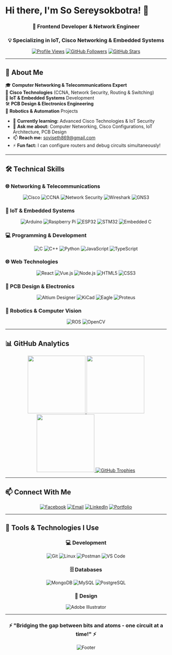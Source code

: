 # Hi there, I'm So Sereysokbotra! 👋

<div align="center">

### 🚀 **Frontend Developer & Network Engineer**  
### 💡 **Specializing in IoT, Cisco Networking & Embedded Systems**

[![Profile Views](https://komarev.com/ghpvc/?username=sosereysokbotra&label=Profile%20Views&color=0e75b6&style=flat)](https://github.com/sosereysokbotra)
[![GitHub Followers](https://img.shields.io/github/followers/sosereysokbotra?label=Followers&style=social)](https://github.com/sosereysokbotra)
[![GitHub Stars](https://img.shields.io/github/stars/sosereysokbotra?label=Stars&style=social)](https://github.com/sosereysokbotra)

</div>

---

## 🎯 **About Me**

🎓 **Computer Networking & Telecommunications Expert**  
🔌 **Cisco Technologies** (CCNA, Network Security, Routing & Switching)  
📡 **IoT & Embedded Systems** Development  
🛠️ **PCB Design & Electronics Engineering**  
🤖 **Robotics & Automation** Projects  

- 🌱 **Currently learning:** Advanced Cisco Technologies & IoT Security
- 💬 **Ask me about:** Computer Networking, Cisco Configurations, IoT Architecture, PCB Design
- 📫 **Reach me:** soviseth869@gmail.com
- ⚡ **Fun fact:** I can configure routers and debug circuits simultaneously!

---

## 🛠️ **Technical Skills**

### **🌐 Networking & Telecommunications**
<div align="center">

![Cisco](https://img.shields.io/badge/Cisco-1BA0D7?style=for-the-badge&logo=cisco&logoColor=white)
![CCNA](https://img.shields.io/badge/CCNA-1BA0D7?style=for-the-badge&logo=cisco&logoColor=white)
![Network Security](https://img.shields.io/badge/Network_Security-228B22?style=for-the-badge)
![Wireshark](https://img.shields.io/badge/Wireshark-1679A7?style=for-the-badge&logo=wireshark&logoColor=white)
![GNS3](https://img.shields.io/badge/GNS3-FF6B35?style=for-the-badge&logo=gns3&logoColor=white)

</div>

### **🔌 IoT & Embedded Systems**
<div align="center">

![Arduino](https://img.shields.io/badge/Arduino-00979D?style=for-the-badge&logo=arduino&logoColor=white)
![Raspberry Pi](https://img.shields.io/badge/Raspberry%20Pi-A22846?style=for-the-badge&logo=raspberrypi&logoColor=white)
![ESP32](https://img.shields.io/badge/ESP32-E7352C?style=for-the-badge&logo=espressif&logoColor=white)
![STM32](https://img.shields.io/badge/STM32-03234B?style=for-the-badge&logo=stmicroelectronics&logoColor=white)
![Embedded C](https://img.shields.io/badge/Embedded_C-00599C?style=for-the-badge&logo=c&logoColor=white)

</div>

### **💻 Programming & Development**
<div align="center">

![C](https://img.shields.io/badge/C-A8B9CC?style=for-the-badge&logo=c&logoColor=black)
![C++](https://img.shields.io/badge/C++-00599C?style=for-the-badge&logo=cplusplus&logoColor=white)
![Python](https://img.shields.io/badge/Python-3776AB?style=for-the-badge&logo=python&logoColor=white)
![JavaScript](https://img.shields.io/badge/JavaScript-F7DF1E?style=for-the-badge&logo=javascript&logoColor=black)
![TypeScript](https://img.shields.io/badge/TypeScript-007ACC?style=for-the-badge&logo=typescript&logoColor=white)

</div>

### **🌐 Web Technologies**
<div align="center">

![React](https://img.shields.io/badge/React-61DAFB?style=for-the-badge&logo=react&logoColor=black)
![Vue.js](https://img.shields.io/badge/Vue.js-4FC08D?style=for-the-badge&logo=vuedotjs&logoColor=white)
![Node.js](https://img.shields.io/badge/Node.js-339933?style=for-the-badge&logo=nodedotjs&logoColor=white)
![HTML5](https://img.shields.io/badge/HTML5-E34F26?style=for-the-badge&logo=html5&logoColor=white)
![CSS3](https://img.shields.io/badge/CSS3-1572B6?style=for-the-badge&logo=css3&logoColor=white)

</div>

### **🔧 PCB Design & Electronics**
<div align="center">

![Altium Designer](https://img.shields.io/badge/Altium_Designer-A5915F?style=for-the-badge&logo=altiumdesigner&logoColor=white)
![KiCad](https://img.shields.io/badge/KiCad-314CB0?style=for-the-badge&logo=kicad&logoColor=white)
![Eagle](https://img.shields.io/badge/Eagle-0696D7?style=for-the-badge&logo=autodesk&logoColor=white)
![Proteus](https://img.shields.io/badge/Proteus-00B0F0?style=for-the-badge)

</div>

### **🤖 Robotics & Computer Vision**
<div align="center">

![ROS](https://img.shields.io/badge/ROS-22314E?style=for-the-badge&logo=ros&logoColor=white)
![OpenCV](https://img.shields.io/badge/OpenCV-5C3EE8?style=for-the-badge&logo=opencv&logoColor=white)

</div>

---

## 📊 **GitHub Analytics**

<div align="center">

<!-- GitHub Stats Cards -->
<a href="https://github.com/sosereysokbotra">
  <img height="180em" src="https://github-readme-stats.vercel.app/api?username=sosereysokbotra&show_icons=true&theme=radical&include_all_commits=true&count_private=true"/>
  <img height="180em" src="https://github-readme-stats.vercel.app/api/top-langs/?username=sosereysokbotra&layout=compact&langs_count=8&theme=radical"/>
</a>

<!-- GitHub Streak Stats -->
<a href="https://github.com/sosereysokbotra">
  <img height="180em" src="https://github-readme-streak-stats.herokuapp.com/?user=sosereysokbotra&theme=radical"/>
</a>

<!-- GitHub Trophy -->
<a href="https://github.com/sosereysokbotra">
  <img src="https://github-profile-trophy.vercel.app/?username=sosereysokbotra&theme=radical&row=2&column=4" alt="GitHub Trophies" />
</a>

</div>

---

## 📫 **Connect With Me**

<div align="center">

[![Facebook](https://img.shields.io/badge/Facebook-1877F2?style=for-the-badge&logo=facebook&logoColor=white)](https://facebook.com/tom%20sparrow)
[![Email](https://img.shields.io/badge/Email-D14836?style=for-the-badge&logo=gmail&logoColor=white)](mailto:soviseth869@gmail.com)
[![LinkedIn](https://img.shields.io/badge/LinkedIn-0A66C2?style=for-the-badge&logo=linkedin&logoColor=white)](https://linkedin.com/in/your-profile)
[![Portfolio](https://img.shields.io/badge/Portfolio-000000?style=for-the-badge&logo=google-chrome&logoColor=white)](https://your-portfolio.com)

</div>

---

## 🎨 **Tools & Technologies I Use**

<div align="center">

### **💻 Development**
![Git](https://img.shields.io/badge/Git-F05032?style=flat-square&logo=git&logoColor=white)
![Linux](https://img.shields.io/badge/Linux-FCC624?style=flat-square&logo=linux&logoColor=black)
![Postman](https://img.shields.io/badge/Postman-FF6C37?style=flat-square&logo=postman&logoColor=white)
![VS Code](https://img.shields.io/badge/VS_Code-007ACC?style=flat-square&logo=visual-studio-code&logoColor=white)

### **🗄️ Databases**
![MongoDB](https://img.shields.io/badge/MongoDB-47A248?style=flat-square&logo=mongodb&logoColor=white)
![MySQL](https://img.shields.io/badge/MySQL-4479A1?style=flat-square&logo=mysql&logoColor=white)
![PostgreSQL](https://img.shields.io/badge/PostgreSQL-4169E1?style=flat-square&logo=postgresql&logoColor=white)

### **🎨 Design**
![Adobe Illustrator](https://img.shields.io/badge/Illustrator-FF9A00?style=flat-square&logo=adobe-illustrator&logoColor=white)

</div>

---

<div align="center">

### ⚡ **"Bridging the gap between bits and atoms - one circuit at a time!"** ⚡

![Footer](https://capsule-render.vercel.app/api?type=waving&color=gradient&height=100&section=footer)

</div>
